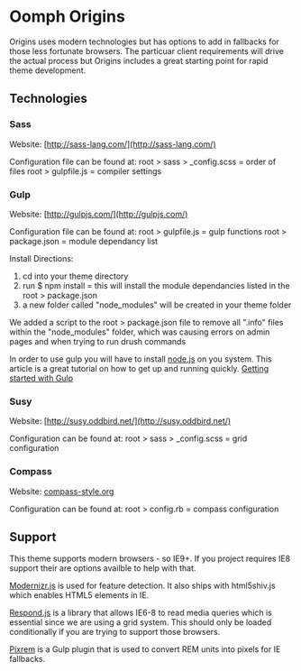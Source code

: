 # Oomph Origins
Origins uses modern technologies but has options to add in fallbacks for those less fortunate browsers. The particuar client requirements will drive the actual process but Origins includes a great starting point for rapid theme development.

## Technologies

### Sass
Website: [http://sass-lang.com/](http://sass-lang.com/)

Configuration file can be found at:
root > sass > _config.scss = order of files
root > gulpfile.js = compiler settings

### Gulp
Website: [http://gulpjs.com/](http://gulpjs.com/)

Configuration file can be found at:
root > gulpfile.js = gulp functions
root > package.json = module dependancy list

Install Directions:
1. cd into your theme directory
2. run $ npm install = this will install the module dependancies listed in the root > package.json
3. a new folder called "node_modules" will be created in your theme folder

We added a script to the root > package.json file to remove all ".info" files within the "node_modules" folder, which was causing errors on admin pages and when trying to run drush commands

In order to use gulp you will have to install [node.js](http://nodejs.org) on you system. This article is a great tutorial on how to get up and running quickly. [Getting started with Gulp](travismaynard.com/writing/getting-started-with-gulp)

### Susy
Website: [http://susy.oddbird.net/](http://susy.oddbird.net/)

Configuration can be found at:
root > sass > _config.scss = grid configuration

### Compass
Website: [compass-style.org](compass-style.org)

Configuration can be found at:
root > config.rb = compass configuration

## Support
This theme supports modern browsers - so IE9+. If you project requires IE8 support their are options availble to help with that.

[Modernizr.js](modernizr.com) is used for feature detection. It also ships with html5shiv.js which enables HTML5 elements in IE.

[Respond.js](https://github.com/scottjehl/Respond) is a library that allows IE6-8 to read media queries which is essential since we are using a grid system. This should only be loaded conditionally if you are trying to support those browsers.

[Pixrem](https://github.com/gummesson/gulp-pixrem) is a Gulp plugin that is used to convert REM units into pixels for IE fallbacks.
